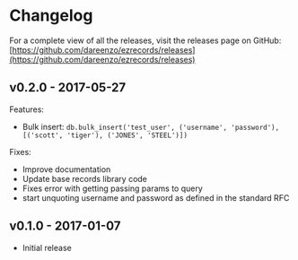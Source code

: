 # Changelog

For a complete view of all the releases, visit the releases page on GitHub:
[https://github.com/dareenzo/ezrecords/releases](https://github.com/dareenzo/ezrecords/releases)

## v0.2.0 - 2017-05-27

Features:

- Bulk insert: `db.bulk_insert('test_user', ('username', 'password'), [('scott', 'tiger'), ('JONES', 'STEEL')])`

Fixes:

- Improve documentation
- Update base records library code
- Fixes error with getting passing params to query
- start unquoting username and password as defined in the standard RFC

## v0.1.0 - 2017-01-07

- Initial release
